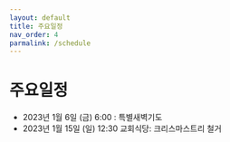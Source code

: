 ```yaml
---
layout: default
title: 주요일정
nav_order: 4 
parmalink: /schedule
---
```

# 주요일정

- 2023년 1월 6일 (금) 6:00 : 특별새벽기도
- 2023년 1월 15일 (일) 12:30 교회식당: 크리스마스트리 철거
